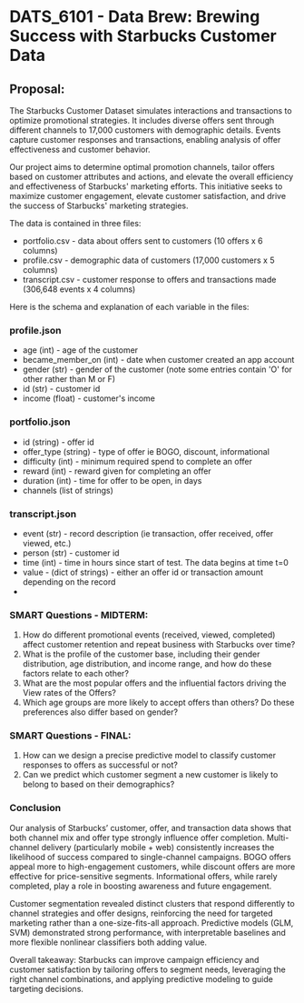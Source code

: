 # DATS_6101 - Data Brew: Brewing Success with Starbucks Customer Data
## Proposal: 
The Starbucks Customer Dataset simulates interactions and transactions to optimize promotional strategies. It includes diverse offers sent through different channels to 17,000 customers with demographic details. Events capture customer responses and transactions, enabling analysis of offer effectiveness and customer behavior.

Our project aims to determine optimal promotion channels, tailor offers based on customer attributes and actions, and elevate the overall efficiency and effectiveness of Starbucks' marketing efforts. This initiative seeks to maximize customer engagement, elevate customer satisfaction, and drive the success of Starbucks' marketing strategies.

The data is contained in three files:
- portfolio.csv - data about offers sent to customers (10 offers x 6 columns)
- profile.csv - demographic data of customers (17,000 customers x 5 columns)
- transcript.csv - customer response to offers and transactions made (306,648 events x 4 columns)

Here is the schema and explanation of each variable in the files:

### profile.json
- age (int) - age of the customer
- became_member_on (int) - date when customer created an app account
- gender (str) - gender of the customer (note some entries contain 'O' for other rather than M or F)
- id (str) - customer id
- income (float) - customer's income
### portfolio.json
- id (string) - offer id
- offer_type (string) - type of offer ie BOGO, discount, informational
- difficulty (int) - minimum required spend to complete an offer
- reward (int) - reward given for completing an offer
- duration (int) - time for offer to be open, in days
- channels (list of strings)
### transcript.json
- event (str) - record description (ie transaction, offer received, offer viewed, etc.)
- person (str) - customer id
- time (int) - time in hours since start of test. The data begins at time t=0
- value - (dict of strings) - either an offer id or transaction amount depending on the record
- 
### SMART Questions - MIDTERM: 
1. How do different promotional events (received, viewed, completed) affect customer retention and repeat business with Starbucks over time?             
2. What is the profile of the customer base, including their gender distribution, age distribution, and income range, and how do these factors relate to each other?
3. What are the most popular offers and the influential factors driving the View rates of the Offers?
4. Which age groups are more likely to accept offers than others? Do these preferences also differ based on gender?

### SMART Questions - FINAL:
1. How can we design a precise predictive model to classify customer responses to offers as successful or not?
2. Can we predict which customer segment a new customer is likely to belong to based on their demographics?

### Conclusion
Our analysis of Starbucks’ customer, offer, and transaction data shows that both channel mix and offer type strongly influence offer completion. Multi-channel delivery (particularly mobile + web) consistently increases the likelihood of success compared to single-channel campaigns. BOGO offers appeal more to high-engagement customers, while discount offers are more effective for price-sensitive segments. Informational offers, while rarely completed, play a role in boosting awareness and future engagement.

Customer segmentation revealed distinct clusters that respond differently to channel strategies and offer designs, reinforcing the need for targeted marketing rather than a one-size-fits-all approach. Predictive models (GLM, SVM) demonstrated strong performance, with interpretable baselines and more flexible nonlinear classifiers both adding value.

Overall takeaway: Starbucks can improve campaign efficiency and customer satisfaction by tailoring offers to segment needs, leveraging the right channel combinations, and applying predictive modeling to guide targeting decisions.


